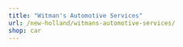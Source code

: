 ```yaml
---
title: "Witman's Automotive Services"
url: /new-holland/witmans-automotive-services/
shop: car
---
```

